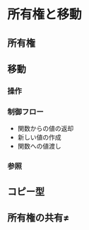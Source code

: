 # 所有権と移動

## 所有権

## 移動
### 操作
### 制御フロー
- 関数からの値の返却
- 新しい値の作成
- 関数への値渡し

### 参照

## コピー型

## 所有権の共有≠